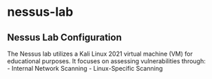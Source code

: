 # nessus-lab
 ## Nessus Lab Configuration   
 The Nessus lab utilizes a Kali Linux 2021 virtual machine (VM) for educational purposes. It focuses on assessing vulnerabilities through:  
     - Internal Network Scanning - Linux-Specific Scanning
